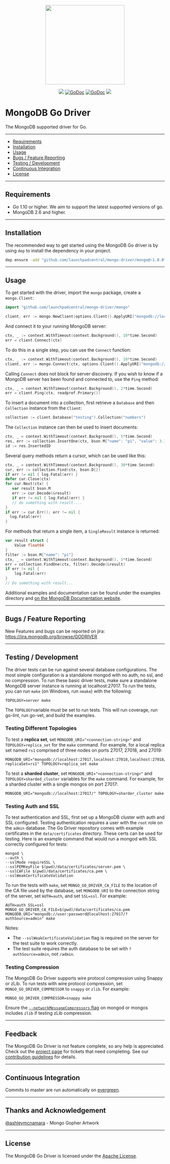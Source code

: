<p align="center"><img src="etc/assets/mongo-gopher.png" width="250"></p>
<p align="center">
  <a href="https://goreportcard.com/report/github.com/launchpadcentral/mongo-driver"><img src="https://goreportcard.com/badge/github.com/launchpadcentral/mongo-driver"></a>
  <a href="https://godoc.org/github.com/launchpadcentral/mongo-driver/mongo"><img src="etc/assets/godoc-mongo-blue.svg" alt="GoDoc"></a>
  <a href="https://godoc.org/github.com/launchpadcentral/mongo-driver/bson"><img src="etc/assets/godoc-bson-blue.svg" alt="GoDoc"></a>
  <a href="https://docs.mongodb.com/ecosystem/drivers/go/"><img src="etc/assets/docs-mongodb-green.svg"></a>
</p>

# MongoDB Go Driver

The MongoDB supported driver for Go.

-------------------------
- [Requirements](#requirements)
- [Installation](#installation)
- [Usage](#usage)
- [Bugs / Feature Reporting](#bugs--feature-reporting)
- [Testing / Development](#testing--development)
- [Continuous Integration](#continuous-integration)
- [License](#license)

-------------------------
## Requirements

- Go 1.10 or higher. We aim to support the latest supported versions of go.
- MongoDB 2.6 and higher.

-------------------------
## Installation

The recommended way to get started using the MongoDB Go driver is by using `dep` to install the dependency in your project.

```bash
dep ensure -add "github.com/launchpadcentral/mongo-driver/mongo@~1.0.0"
```

-------------------------
## Usage

To get started with the driver, import the `mongo` package, create a `mongo.Client`:

```go
import "github.com/launchpadcentral/mongo-driver/mongo"

client, err := mongo.NewClient(options.Client().ApplyURI("mongodb://localhost:27017"))
```

And connect it to your running MongoDB server:

```go
ctx, _ := context.WithTimeout(context.Background(), 10*time.Second)
err = client.Connect(ctx)
```

To do this in a single step, you can use the `Connect` function:

```go
ctx, _ := context.WithTimeout(context.Background(), 10*time.Second)
client, err := mongo.Connect(ctx, options.Client().ApplyURI("mongodb://localhost:27017"))
```

Calling `Connect` does not block for server discovery. If you wish to know if a MongoDB server has been found and connected to,
use the `Ping` method:

```go
ctx, _ = context.WithTimeout(context.Background(), 2*time.Second)
err = client.Ping(ctx, readpref.Primary())
```

To insert a document into a collection, first retrieve a `Database` and then `Collection` instance from the `Client`:

```go
collection := client.Database("testing").Collection("numbers")
```

The `Collection` instance can then be used to insert documents:

```go
ctx, _ = context.WithTimeout(context.Background(), 5*time.Second)
res, err := collection.InsertOne(ctx, bson.M{"name": "pi", "value": 3.14159})
id := res.InsertedID
```

Several query methods return a cursor, which can be used like this:

```go
ctx, _ = context.WithTimeout(context.Background(), 30*time.Second)
cur, err := collection.Find(ctx, bson.D{})
if err != nil { log.Fatal(err) }
defer cur.Close(ctx)
for cur.Next(ctx) {
   var result bson.M
   err := cur.Decode(&result)
   if err != nil { log.Fatal(err) }
   // do something with result....
}
if err := cur.Err(); err != nil {
  log.Fatal(err)
}
```

For methods that return a single item, a `SingleResult` instance is returned:

```go
var result struct {
    Value float64
}
filter := bson.M{"name": "pi"}
ctx, _ = context.WithTimeout(context.Background(), 5*time.Second)
err = collection.FindOne(ctx, filter).Decode(&result)
if err != nil {
    log.Fatal(err)
}
// Do something with result...
```

Additional examples and documentation can be found under the examples directory and [on the MongoDB Documentation website](https://docs.mongodb.com/ecosystem/drivers/go/).

-------------------------
## Bugs / Feature Reporting

New Features and bugs can be reported on jira: https://jira.mongodb.org/browse/GODRIVER

-------------------------
## Testing / Development

The driver tests can be run against several database configurations. The most simple configuration is a standalone mongod with no auth, no ssl, and no compression. To run these basic driver tests, make sure a standalone MongoDB server instance is running at localhost:27017. To run the tests, you can run `make` (on Windows, run `nmake`) with the following:

```
TOPOLOGY=server make
```

The `TOPOLOGY`variable must be set to run tests. This will run coverage, run go-lint, run go-vet, and build the examples.

### Testing Different Topologies

To test a **replica set**, set `MONGODB_URI="<connection-string>"` and `TOPOLOGY=replica_set` for the `make` command. For example, for a local replica set named `rs1` comprised of three nodes on ports 27017, 27018, and 27019:

```
MONGODB_URI="mongodb://localhost:27017,localhost:27018,localhost:27018/?replicaSet=rs1" TOPOLOGY=replica_set make
```

To test a **sharded cluster**, set `MONGODB_URI="<connection-string>"` and `TOPOLOGY=sharded_cluster` variables for the `make` command. For example, for a sharded cluster with a single mongos on port 27017:

```
MONGODB_URI="mongodb://localhost:27017/" TOPOLOGY=sharder_cluster make
```

### Testing Auth and SSL

To test authentication and SSL, first set up a MongoDB cluster with auth and SSL configured. Testing authentication requires a user with the `root` role on the `admin` database. The Go Driver repository comes with example certificates in the `data/certificates` directory. These certs can be used for testing. Here is an example command that would run a mongod with SSL correctly configured for tests:

```
mongod \
--auth \
--sslMode requireSSL \
--sslPEMKeyFile $(pwd)/data/certificates/server.pem \
--sslCAFile $(pwd)/data/certificates/ca.pem \
--sslWeakCertificateValidation
```

To run the tests with `make`, set `MONGO_GO_DRIVER_CA_FILE` to the location of the CA file used by the database, set `MONGODB_URI` to the connection string of the server, set `AUTH=auth`, and set `SSL=ssl`. For example:

```
AUTH=auth SSL=ssl MONGO_GO_DRIVER_CA_FILE=$(pwd)/data/certificates/ca.pem  MONGODB_URI="mongodb://user:password@localhost:27017/?authSource=admin" make
```

Notes:
- The `--sslWeakCertificateValidation` flag is required on the server for the test suite to work correctly.
- The test suite requires the auth database to be set with `?authSource=admin`, not `/admin`.

### Testing Compression

The MongoDB Go Driver supports wire protocol compression using Snappy or zLib. To run tests with wire protocol compression, set `MONGO_GO_DRIVER_COMPRESSOR` to `snappy` or `zlib`.  For example:

```
MONGO_GO_DRIVER_COMPRESSOR=snappy make
```

Ensure the [`--networkMessageCompressors` flag](https://docs.mongodb.com/manual/reference/program/mongod/#cmdoption-mongod-networkmessagecompressors) on mongod or mongos includes `zlib` if testing zLib compression.

-------------------------
## Feedback

The MongoDB Go Driver is not feature complete, so any help is appreciated. Check out the [project page](https://jira.mongodb.org/browse/GODRIVER)
for tickets that need completing. See our [contribution guidelines](CONTRIBUTING.md) for details.

-------------------------
## Continuous Integration

Commits to master are run automatically on [evergreen](https://evergreen.mongodb.com/waterfall/mongo-go-driver).

-------------------------
## Thanks and Acknowledgement 

<a href="https://github.com/ashleymcnamara">@ashleymcnamara</a> - Mongo Gopher Artwork

-------------------------
## License

The MongoDB Go Driver is licensed under the [Apache License](LICENSE).
